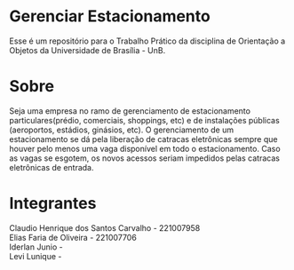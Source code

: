# Gerenciar Estacionamento
Esse é um repositório para o Trabalho Prático da disciplina de Orientação a Objetos da Universidade de Brasília - UnB.

# Sobre

Seja uma empresa no ramo de gerenciamento de estacionamento particulares(prédio, comerciais, shoppings, etc) e de instalações públicas (aeroportos, estádios, ginásios, etc). O gerenciamento de um estacionamento se dá pela liberação de catracas eletrônicas sempre que houver pelo menos uma vaga disponível em todo o estacionamento. Caso as vagas se esgotem, os novos acessos seriam impedidos pelas catracas eletrônicas de entrada. 

# Integrantes

Claudio Henrique dos Santos Carvalho - 221007958 <br>
Elias Faria de Oliveira - 221007706 <br>
Iderlan Junio -  <br>
Levi Lunique -  <br>

